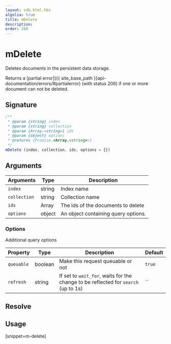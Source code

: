 ```yaml
---
layout: sdk.html.hbs
algolia: true
title: mDelete
description:
order: 200
---
```


# mDelete

Deletes documents in the persistent data storage.

Returns a [partial error]({{ site_base_path }}api-documentation/errors/#partialerror) (with status 206) if one or more document can not be deleted.

## Signature

```javascript
/**
 * @param {string} index
 * @param {string} collection
 * @param {Array.<string>} ids
 * @param {object} options
 * @returns {Promise.<Array.<string>>}
 */
mDelete (index, collection, ids, options = {})
```

## Arguments

| Arguments | Type | Description |
| --- | --- | --- |
| `index` | string | Index name |
| `collection` | string | Collection name |
| `ids` | Array | The ids of the documents to delete |
| `options` | object | An object containing query options. |

### Options

Additional query options

| Property   | Type    | Description                       | Default |
| ---------- | ------- | --------------------------------- | ------- |
| `queuable` | boolean | Make this request queuable or not | `true`  |
| `refresh` | string | If set to `wait_for`, waits for the change to be reflected for `search` (up to 1s) | `` |

## Resolve

## Usage

[snippet=m-delete]
